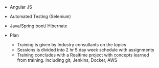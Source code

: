 * Angular JS

* Automated Testing (Selenium)

* Java/Spring boot/ Hibernate

* Plan
   * Training is given by Industry consultants on the topics
   * Sessions is divided into 2 hr 5 day week schedule with assignments 
   * Training concludes with a Realtime project with concepts learned from training. Including git, Jenkins, Docker, AWS 

